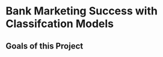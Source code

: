 # Bank Marketing Success with Classifcation Models


Goals of this Project
------------------------
